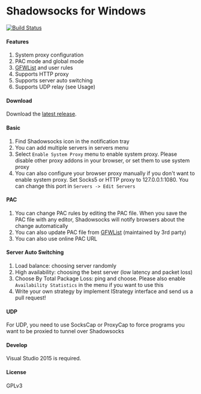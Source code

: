 Shadowsocks for Windows
=======================

[![Build Status]][Appveyor]

#### Features

1. System proxy configuration
2. PAC mode and global mode
3. [GFWList] and user rules
4. Supports HTTP proxy
5. Supports server auto switching
6. Supports UDP relay (see Usage)

#### Download

Download the [latest release].

#### Basic

1. Find Shadowsocks icon in the notification tray
2. You can add multiple servers in servers menu
3. Select `Enable System Proxy` menu to enable system proxy. Please disable other
proxy addons in your browser, or set them to use system proxy
4. You can also configure your browser proxy manually if you don't want to enable
system proxy. Set Socks5 or HTTP proxy to 127.0.0.1:1080. You can change this
port in `Servers -> Edit Servers`

#### PAC

1. You can change PAC rules by editing the PAC file. When you save the PAC file
with any editor, Shadowsocks will notify browsers about the change automatically
2. You can also update PAC file from [GFWList] (maintained by 3rd party)
3. You can also use online PAC URL

#### Server Auto Switching

1. Load balance: choosing server randomly
2. High availability: choosing the best server (low latency and packet loss)
3. Choose By Total Package Loss: ping and choose. Please also enable
   `Availability Statistics` in the menu if you want to use this
4. Write your own strategy by implement IStrategy interface and send us a pull request!

#### UDP

For UDP, you need to use SocksCap or ProxyCap to force programs you want
to be proxied to tunnel over Shadowsocks

#### Develop

Visual Studio 2015 is required.

#### License

GPLv3


[Appveyor]:       https://ci.appveyor.com/project/clowwindy/shadowsocks-csharp
[Build Status]:   https://ci.appveyor.com/api/projects/status/gknc8l1lxy423ehv/branch/master
[latest release]: https://github.com/shadowsocks/shadowsocks-csharp/releases
[GFWList]:        https://github.com/gfwlist/gfwlist
